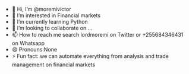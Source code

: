 - 👋 Hi, I’m @moremivictor
- 👀 I’m interested in Financial markets
- 🌱 I’m currently learning Python
- 💞️ I’m looking to collaborate on ...
- 📫 How to reach me search lordmoremi on Twitter or +255684346431 on Whatsapp
- 😄 Pronouns:None
- ⚡ Fun fact: we can automate everything from analysis and trade management on financial markets

<!---
fin-acc/fin-acc is a ✨ special ✨ repository because its `README.md` (this file) appears on your GitHub profile.
You can click the Preview link to take a look at your changes.
--->
